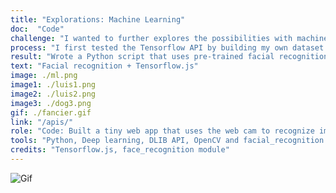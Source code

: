 ```yaml
---
title: "Explorations: Machine Learning"
doc:  "Code"
challenge: "I wanted to further explores the possibilities with machine learning and Python"
process: "I first tested the Tensorflow API by building my own dataset of vegetable photos to train the classifier to classify different vegetables on the terminal. I then discovered the Tensorflow Javascript library and tested Tensorflow and the Mobilenet dataset on the browser against pictures of my dogs using transfer learning."
result: "Wrote a Python script that uses pre-trained facial recognition networks to recognize my boyfriend in photos to freak him out. It can recognize each person's face in the photo as a face encoding and compare them to the sample photo I provided."
text: "Facial recognition + Tensorflow.js"
image: ./ml.png
image1: ./luis1.png
image2: ./luis2.png
image3: ./dog3.png
gif: ./fancier.gif
link: "/apis/"
role: "Code: Built a tiny web app that uses the web cam to recognize images using the Mobilenet dataset"
tools: "Python, Deep learning, DLIB API, OpenCV and facial_recognition model"
credits: "Tensorflow.js, face_recognition module"
---
```


![Gif](machinelearning.gif)
